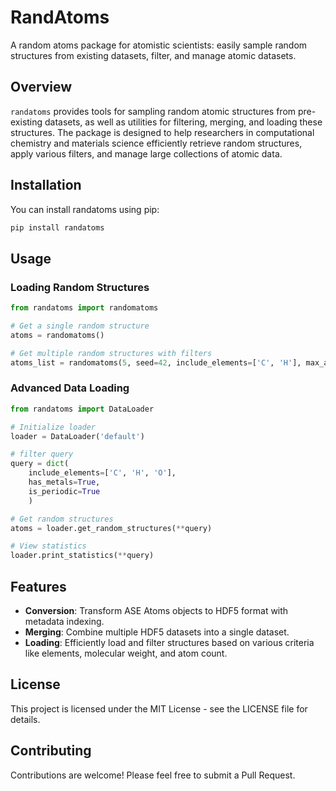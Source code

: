 # RandAtoms

A random atoms package for atomistic scientists: easily sample random structures from existing datasets, filter, and manage atomic datasets.

## Overview

`randatoms` provides tools for sampling random atomic structures from pre-existing datasets, as well as utilities for filtering, merging, and loading these structures. The package is designed to help researchers in computational chemistry and materials science efficiently retrieve random structures, apply various filters, and manage large collections of atomic data.

## Installation

You can install randatoms using pip:

```bash
pip install randatoms
```

## Usage

### Loading Random Structures

```python
from randatoms import randomatoms

# Get a single random structure
atoms = randomatoms()

# Get multiple random structures with filters
atoms_list = randomatoms(5, seed=42, include_elements=['C', 'H'], max_atoms=50)
```

### Advanced Data Loading

```python
from randatoms import DataLoader

# Initialize loader
loader = DataLoader('default')

# filter query
query = dict(
    include_elements=['C', 'H', 'O'],
    has_metals=True,
    is_periodic=True
    )

# Get random structures
atoms = loader.get_random_structures(**query)

# View statistics
loader.print_statistics(**query)
```

## Features

- **Conversion**: Transform ASE Atoms objects to HDF5 format with metadata indexing.
- **Merging**: Combine multiple HDF5 datasets into a single dataset.
- **Loading**: Efficiently load and filter structures based on various criteria like elements, molecular weight, and atom count.

## License

This project is licensed under the MIT License - see the LICENSE file for details.

## Contributing

Contributions are welcome! Please feel free to submit a Pull Request.
